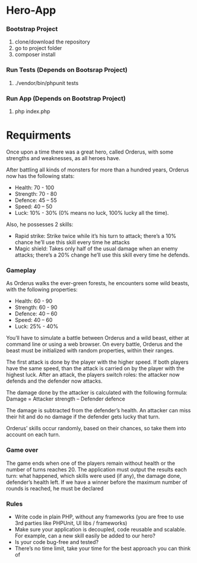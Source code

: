 # Hero-App
### Bootstrap Project
1. clone/download the repository
2. go to project folder
3. composer install

### Run Tests (Depends on Bootsrap Project)
1. ./vendor/bin/phpunit tests

### Run App (Depends on Bootstrap Project)
1. php index.php

# Requirments
Once upon a time there was a great hero, called Orderus, with some strengths and weaknesses,
as all heroes have.

After battling all kinds of monsters for more than a hundred years, Orderus now has the
following stats:
- Health: 70 - 100
- Strength: 70 - 80
- Defence: 45 – 55
- Speed: 40 – 50
- Luck: 10% - 30% (0% means no luck, 100% lucky all the time).

Also, he possesses 2 skills:
- Rapid strike: Strike twice while it’s his turn to attack; there’s a 10% chance he’ll use this skill
every time he attacks
- Magic shield: Takes only half of the usual damage when an enemy attacks; there’s a 20%
change he’ll use this skill every time he defends.

### Gameplay
As Orderus walks the ever-green forests, he encounters some wild beasts, with the
following properties:
- Health: 60 - 90
- Strength: 60 - 90
- Defence: 40 – 60
- Speed: 40 – 60
- Luck: 25% - 40%

You’ll have to simulate a battle between Orderus and a wild beast, either at command line or
using a web browser. On every battle, Orderus and the beast must be initialized with random
properties, within their ranges.

The first attack is done by the player with the higher speed. If both players have the same speed,
than the attack is carried on by the player with the highest luck. After an attack, the players switch
roles: the attacker now defends and the defender now attacks.

The damage done by the attacker is calculated with the following formula:
Damage = Attacker strength – Defender defence

The damage is subtracted from the defender’s health. An attacker can miss their hit and do no
damage if the defender gets lucky that turn.

Orderus’ skills occur randomly, based on their chances, so take them into account on each turn.

### Game over
The game ends when one of the players remain without health or the number of turns reaches 20.
The application must output the results each turn: what happened, which skills were used (if any),
the damage done, defender’s health left.
If we have a winner before the maximum number of rounds is reached, he must be declared

### Rules
- Write code in plain PHP, without any frameworks (you are free to use 3rd parties like
PHPUnit, UI libs / frameworks)
- Make sure your application is decoupled, code reusable and scalable. For example, can a
new skill easily be added to our hero?
- Is your code bug-free and tested?
- There’s no time limit, take your time for the best approach you can think of
